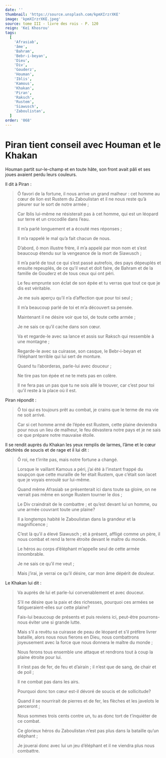 ```yaml
---
date: ''
thumbnail: 'https://source.unsplash.com/kpmXIrzrXKE'
image: 'kpmXIrzrXKE.jpeg'
source: tome III - livre des rois - P. 120
reign: 'Keï Khosrou'
tags:
  [
    'Afrasiab',
    'âme',
    'Bahram',
    'Bebr-i-beyan',
    'Dieu',
    'Div',
    'Gouderz',
    'Houman',
    'Iblis',
    'Kamous',
    'Khakan',
    'Piran',
    'Raksch',
    'Rustem',
    'Siawusch',
    'Zaboulistan',
  ]
order: '068'
---
```


# Piran tient conseil avec Houman et le Khakan

Houman partit sur-le-champ et en toute hâte, son front avait pâli et ses joues avaient perdu leurs couleurs.

Il dit à Piran :

> Ô favori de la fortune, il nous arrive un grand malheur : cet homme au cœur de lion est Rustem du Zaboulistan et il ne nous reste qu’à pleurer sur le sort de notre armée ;
>
> Car Iblis lui-même ne résisterait pas à cet homme, qui est un léopard sur terre et un crocodile dans l’eau.
>
> Il m’a parlé longuement et a écouté mes réponses ;
>
> Il m’a rappelé le mal qu’a fait chacun de nous.
>
> D’abord, ô mon illustre frère, il m’a appelé par mon nom et s’est beaucoup étendu sur la vengeance de la mort de Siawusch ;
>
> Il m’a parlé de tout ce qui s’est passé autrefois, des pays dépeuplés et ensuite repeuplés, de ce qu’il veut et doit faire, de Bahram et de la famille de Gouderz et de tous ceux qui ont péri.
>
> Le feu emprunte son éclat de son épée et tu verras que tout ce que je dis est véritable.
>
> Je me suis aperçu qu’il n’a d’affection que pour toi seul ;
>
> Il m’a beaucoup parlé de toi et m’a découvert sa pensée.
>
> Maintenant il ne désire voir que toi, de toute cette armée ;
>
> Je ne sais ce qu’il cache dans son cœur.
>
> Va et regarde-le avec sa lance et assis sur Raksch qui ressemble à une montagne ;
>
> Regarde-le avec sa cuirasse, son casque, le Bebr-i-beyan et l’éléphant terrible qui lui sert de monture.
>
> Quand tu l’aborderas, parle-lui avec douceur ;
>
> Ne tire pas ton épée et ne te mets pas en colère.
>
> Il ne fera pas un pas que tu ne sois allé le trouver, car c’est pour toi qu’il reste à la place où il est.

Piran répondit :

> Ô toi qui es toujours prêt au combat, je crains que le terme de ma vie ne soit arrivé.
>
> Car si cet homme armé de l’épée est Rustem, cette plaine deviendra pour nous un lieu de malheur, le feu dévastera notre pays et je ne sais ce que prépare notre mauvaise étoile.

Il se rendit auprès du Khakan les yeux remplis de larmes, l’âme et le cœur déchirés de soucis et de rage et il lui dit :

> Ô roi, ne t’irrite pas, mais notre fortune a changé.
>
> Lorsque le vaillant Kamous a péri, j’ai été à l’instant frappé du soupçon que cette muraille de fer était Rustem, que c’était son lacet que je voyais enroulé sur lui-même.
>
> Quand même Afrasiab se présenterait ici dans toute sa gloire, on ne verrait pas même en songe Rustem tourner le dos ;
>
> Le Div craindrait de le combattre ; et qu’est devant lui un homme, ou une armée couvrant toute une plaine?
>
> Il a longtemps habité le Zaboulistan dans la grandeur et la magnificence ;
>
> C’est là qu’il a élevé Siawusch ; et à présent, affligé comme un père, il nous combat et rend la terre étroite devant le maître du monde.
>
> Le héros au corps d’éléphant m’appelle seul de cette armée innombrable.
>
> Je ne sais ce qu’il me veut ;
>
> Mais j’irai, je verrai ce qu’il désire, car mon âme dépérit de douleur.

Le Khakan lui dit :

> Va auprès de lui et parle-lui convenablement et avec douceur.
>
> S’il ne désire que la paix et des richesses, pourquoi ces armées se fatigueraient-elles sur cette plaine?
>
> Fais-lui beaucoup de présents et puis reviens ici, peut-être pourrons-nous éviter une si grande lutte.
>
> Mais s’il a revêtu sa cuirasse de peau de léopard et s’il préfère livrer bataille, alors nous nous fierons en Dieu, nous combattrons joyeusement avec la force que nous donnera le maître du monde ;
>
> Nous ferons tous ensemble une attaque et rendrons tout à coup la plaine étroite pour lui.
>
> Il n’est pas de fer, de feu et d’airain ; il n’est que de sang, de chair et de poil ;
>
> Il ne combat pas dans les airs.
>
> Pourquoi donc ton cœur est-il dévoré de soucis et de sollicitude?
>
> Quand il se nourrirait de pierres et de fer, les flèches et les javelots le perceront ;
>
> Nous sommes trois cents contre un, tu as donc tort de t’inquiéter de ce combat.
>
> Ce glorieux héros du Zaboulistan n’est pas plus dans la bataille qu’un éléphant ;
>
> Je jouerai donc avec lui un jeu d’éléphant et il ne viendra plus nous combattre.

